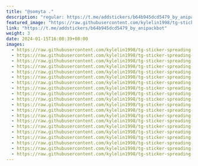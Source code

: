 ```yaml
---
title: "@somyta ."
description: "regular: https://t.me/addstickers/b64b945dcd5479_by_anipackbot"
featured_image: "https://raw.githubusercontent.com/kylelin1998/tg-sticker-spreading-worldwide-images/main/img/7b5a6b14-f475-4594-b0cd-46701aa47c69.jpg"
link: "https://t.me/addstickers/b64b945dcd5479_by_anipackbot"
weight: 3
date: 2024-01-15T16:08:39+08:00
images:
  - https://raw.githubusercontent.com/kylelin1998/tg-sticker-spreading-worldwide-images/main/img/7b5a6b14-f475-4594-b0cd-46701aa47c69.jpg
  - https://raw.githubusercontent.com/kylelin1998/tg-sticker-spreading-worldwide-images/main/img/b15e995a-a83b-4bf3-b639-a570d03d1ac0.jpg
  - https://raw.githubusercontent.com/kylelin1998/tg-sticker-spreading-worldwide-images/main/img/1df00fec-be2e-4e75-9eaf-abe55d6647b0.jpg
  - https://raw.githubusercontent.com/kylelin1998/tg-sticker-spreading-worldwide-images/main/img/4549b0fd-1893-4d43-acd2-f754c1e878b9.jpg
  - https://raw.githubusercontent.com/kylelin1998/tg-sticker-spreading-worldwide-images/main/img/70ec883f-a78a-4ddb-871b-d33cbd89f16c.jpg
  - https://raw.githubusercontent.com/kylelin1998/tg-sticker-spreading-worldwide-images/main/img/d7b43a87-e105-4162-a6e9-fa576c411288.jpg
  - https://raw.githubusercontent.com/kylelin1998/tg-sticker-spreading-worldwide-images/main/img/9efb5151-f217-4400-b773-6ba4a5bcded8.jpg
  - https://raw.githubusercontent.com/kylelin1998/tg-sticker-spreading-worldwide-images/main/img/3d20473a-6174-4f06-9d08-b59bde8afaf0.jpg
  - https://raw.githubusercontent.com/kylelin1998/tg-sticker-spreading-worldwide-images/main/img/e7da0143-7055-4e8c-a0dc-33fa2c937f6a.jpg
  - https://raw.githubusercontent.com/kylelin1998/tg-sticker-spreading-worldwide-images/main/img/7c4709a8-c57f-47b4-8b82-86526dc396bf.jpg
  - https://raw.githubusercontent.com/kylelin1998/tg-sticker-spreading-worldwide-images/main/img/055b8384-58b8-4ddc-ad0e-1d9e31b8713d.jpg
  - https://raw.githubusercontent.com/kylelin1998/tg-sticker-spreading-worldwide-images/main/img/e20c980a-cf28-407b-9531-f4fdd0dc95dd.jpg
  - https://raw.githubusercontent.com/kylelin1998/tg-sticker-spreading-worldwide-images/main/img/b37cd208-afbd-4299-bf25-bd131b87a1a6.jpg
  - https://raw.githubusercontent.com/kylelin1998/tg-sticker-spreading-worldwide-images/main/img/acea7e10-5525-445c-ac00-6e35d22da42d.jpg
  - https://raw.githubusercontent.com/kylelin1998/tg-sticker-spreading-worldwide-images/main/img/78d1ca5d-515d-42ce-a89f-a7c8f95c09ca.jpg
  - https://raw.githubusercontent.com/kylelin1998/tg-sticker-spreading-worldwide-images/main/img/578c1eb0-3685-4cdd-8444-46e92a852700.jpg
  - https://raw.githubusercontent.com/kylelin1998/tg-sticker-spreading-worldwide-images/main/img/6dc9ffb8-7507-4617-9c4e-b87a1b59f561.jpg
  - https://raw.githubusercontent.com/kylelin1998/tg-sticker-spreading-worldwide-images/main/img/46a6fa5f-e4f2-4d22-8b85-42094ecd10d6.jpg
  - https://raw.githubusercontent.com/kylelin1998/tg-sticker-spreading-worldwide-images/main/img/d6055a0e-639c-4cdd-be44-6ecc1958a833.jpg
  - https://raw.githubusercontent.com/kylelin1998/tg-sticker-spreading-worldwide-images/main/img/a3119b5a-9501-4b91-bce4-5a51552f38ea.jpg
---
```

